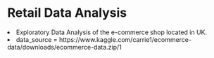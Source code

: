 # Retail Data Analysis

<li>Exploratory Data Analysis of the e-commerce shop located in UK.
<li>data_source = https://www.kaggle.com/carrie1/ecommerce-data/downloads/ecommerce-data.zip/1
